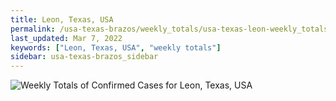 ```yaml
---
title: Leon, Texas, USA
permalink: /usa-texas-brazos/weekly_totals/usa-texas-leon-weekly_totals.html
last_updated: Mar 7, 2022
keywords: ["Leon, Texas, USA", "weekly totals"]
sidebar: usa-texas-brazos_sidebar
---
```


![Weekly Totals of Confirmed Cases for Leon, Texas, USA](/covid_tracker/images/graphs/usa-texas-leon-weekly_totals_graph.png)
